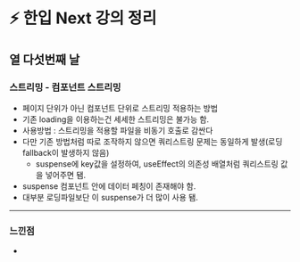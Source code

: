 # ⚡️ 한입 Next 강의 정리

## 열 다섯번째 날

### 스트리밍 - 컴포넌트 스트리밍
- 페이지 단위가 아닌 컴포넌트 단위로 스트리밍 적용하는 방법
- 기존 loading을 이용하는건 세세한 스트리밍은 불가능 함.
- 사용방법 : 스트리밍을 적용할 파일을 비동기 호출로 감싼다
- 다만 기존 방법처럼 따로 조작하지 않으면 쿼리스트링 문제는 동일하게 발생(로딩 fallback이 발생하지 않음)
  - suspense에 key값을 설정하여, useEffect의 의존성 배열처럼 쿼리스트링 값을 넣어주면 됌.
- suspense 컴포넌트 안에 데이터 페칭이 존재해야 함.
- 대부분 로딩파일보단 이 suspense가 더 많이 사용 됌.


---
### 느낀점
- 

